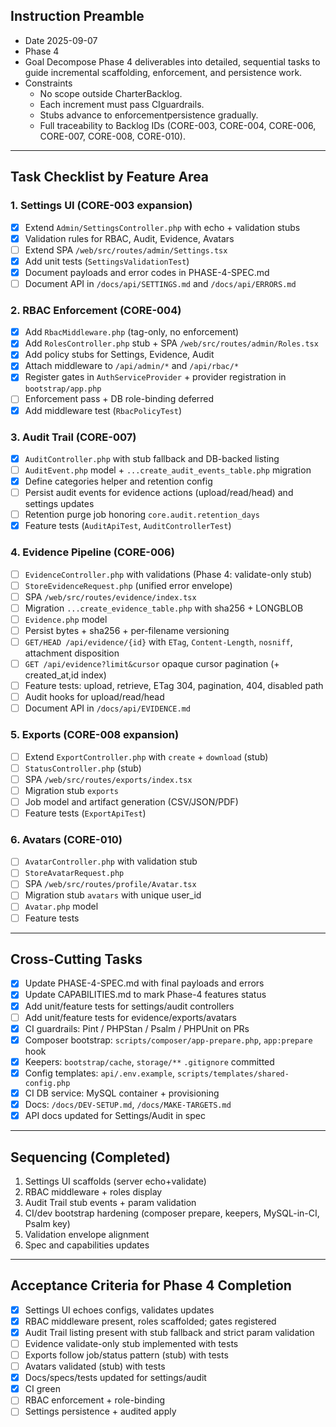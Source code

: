 ## Instruction Preamble
- Date 2025-09-07
- Phase 4
- Goal Decompose Phase 4 deliverables into detailed, sequential tasks to guide incremental scaffolding, enforcement, and persistence work.
- Constraints
  - No scope outside CharterBacklog.
  - Each increment must pass CIguardrails.
  - Stubs advance to enforcementpersistence gradually.
  - Full traceability to Backlog IDs (CORE-003, CORE-004, CORE-006, CORE-007, CORE-008, CORE-010).

---

## Task Checklist by Feature Area

### 1. Settings UI (CORE-003 expansion)
- [x] Extend `Admin/SettingsController.php` with echo + validation stubs
- [x] Validation rules for RBAC, Audit, Evidence, Avatars
- [ ] Extend SPA `/web/src/routes/admin/Settings.tsx`
- [x] Add unit tests (`SettingsValidationTest`)
- [x] Document payloads and error codes in PHASE-4-SPEC.md
- [ ] Document API in `/docs/api/SETTINGS.md` and `/docs/api/ERRORS.md`

### 2. RBAC Enforcement (CORE-004)
- [x] Add `RbacMiddleware.php` (tag-only, no enforcement)
- [x] Add `RolesController.php` stub + SPA `/web/src/routes/admin/Roles.tsx`
- [x] Add policy stubs for Settings, Evidence, Audit
- [x] Attach middleware to `/api/admin/*` and `/api/rbac/*`
- [x] Register gates in `AuthServiceProvider` + provider registration in `bootstrap/app.php`
- [ ] Enforcement pass + DB role-binding deferred
- [x] Add middleware test (`RbacPolicyTest`)

### 3. Audit Trail (CORE-007)
- [x] `AuditController.php` with stub fallback and DB-backed listing
- [ ] `AuditEvent.php` model + `...create_audit_events_table.php` migration
- [x] Define categories helper and retention config
- [ ] Persist audit events for evidence actions (upload/read/head) and settings updates
- [ ] Retention purge job honoring `core.audit.retention_days`
- [x] Feature tests (`AuditApiTest`, `AuditControllerTest`)

### 4. Evidence Pipeline (CORE-006)
- [ ] `EvidenceController.php` with validations (Phase 4: validate-only stub)
- [ ] `StoreEvidenceRequest.php` (unified error envelope)
- [ ] SPA `/web/src/routes/evidence/index.tsx`
- [ ] Migration `...create_evidence_table.php` with sha256 + LONGBLOB
- [ ] `Evidence.php` model
- [ ] Persist bytes + sha256 + per-filename versioning
- [ ] `GET/HEAD /api/evidence/{id}` with `ETag`, `Content-Length`, `nosniff`, attachment disposition
- [ ] `GET /api/evidence?limit&cursor` opaque cursor pagination (+ created_at,id index)
- [ ] Feature tests: upload, retrieve, ETag 304, pagination, 404, disabled path
- [ ] Audit hooks for upload/read/head
- [ ] Document API in `/docs/api/EVIDENCE.md`

### 5. Exports (CORE-008 expansion)
- [ ] Extend `ExportController.php` with `create` + `download` (stub)
- [ ] `StatusController.php` (stub)
- [ ] SPA `/web/src/routes/exports/index.tsx`
- [ ] Migration stub `exports`
- [ ] Job model and artifact generation (CSV/JSON/PDF)
- [ ] Feature tests (`ExportApiTest`)

### 6. Avatars (CORE-010)
- [ ] `AvatarController.php` with validation stub
- [ ] `StoreAvatarRequest.php`
- [ ] SPA `/web/src/routes/profile/Avatar.tsx`
- [ ] Migration stub `avatars` with unique user_id
- [ ] `Avatar.php` model
- [ ] Feature tests

---

## Cross-Cutting Tasks
- [x] Update PHASE-4-SPEC.md with final payloads and errors
- [x] Update CAPABILITIES.md to mark Phase-4 features status
- [x] Add unit/feature tests for settings/audit controllers
- [ ] Add unit/feature tests for evidence/exports/avatars
- [x] CI guardrails: Pint / PHPStan / Psalm / PHPUnit on PRs
- [x] Composer bootstrap: `scripts/composer/app-prepare.php`, `app:prepare` hook
- [x] Keepers: `bootstrap/cache`, `storage/**` `.gitignore` committed
- [x] Config templates: `api/.env.example`, `scripts/templates/shared-config.php`
- [x] CI DB service: MySQL container + provisioning
- [x] Docs: `/docs/DEV-SETUP.md`, `/docs/MAKE-TARGETS.md`
- [x] API docs updated for Settings/Audit in spec

---

## Sequencing (Completed)
1. Settings UI scaffolds (server echo+validate)
2. RBAC middleware + roles display
3. Audit Trail stub events + param validation
4. CI/dev bootstrap hardening (composer prepare, keepers, MySQL-in-CI, Psalm key)
5. Validation envelope alignment
6. Spec and capabilities updates

---

## Acceptance Criteria for Phase 4 Completion
- [x] Settings UI echoes configs, validates updates
- [x] RBAC middleware present, roles scaffolded; gates registered
- [x] Audit Trail listing present with stub fallback and strict param validation
- [ ] Evidence validate-only stub implemented with tests
- [ ] Exports follow job/status pattern (stub) with tests
- [ ] Avatars validated (stub) with tests
- [x] Docs/specs/tests updated for settings/audit
- [x] CI green
- [ ] RBAC enforcement + role-binding
- [ ] Settings persistence + audited apply
